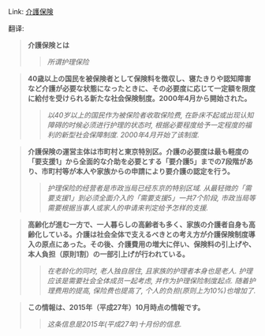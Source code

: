 Link: [介護保険](https://www.shiruporuto.jp/public/data/vocabulary/yogo/k/kaigo_hoken.html)

翻译:
> **介護保険とは**
>> *所谓护理保险*

> **40歳以上の国民を被保険者として保険料を徴収し、寝たきりや認知障害など介護が必要な状態になったときに、その必要度に応じて一定額を限度に給付を受けられる新たな社会保険制度。2000年4月から開始された。**
>> *以40岁以上的国民作为被保险者收取保险费, 在卧床不起或出现认知障碍的时候必须进行护理的状态时, 根据必要程度给予一定程度的福利的新型社会保障制度. 2000年4月开始了该制度.*

> **介護保険の運営主体は市町村と東京特別区。介護の必要度は最も軽度の「要支援1」から全面的な介助を必要とする「要介護5」までの7段階があり、市町村等が本人や家族からの申請により要介護の認定を行う。**
>> *护理保险的经营者是市政当局已经东京的特别区域. 从最轻微的「需要支援1」到必须全面介入的「需要支援5」一共7个阶段, 市政当局等需要根据当事人或家人的申请来判定给予怎样的支援.*

> **高齢化が進む一方で、一人暮らしの高齢者も多く、家族の介護者自身も高齢化している。介護は社会全体で支えるべきとの考え方が介護保険制度導入の原点にあった。その後、介護費用の増大に伴い、保険料の引上げや、本人負担（原則1割）の一部引上げが行われている。**
>> *在老龄化的同时, 老人独自居住, 且家族的护理者本身也是老人. 护理应该是需要社会全体成员一起考虑, 并作为护理保险制度起点. 随着护理费用的提高, 保险费也提高了, 个人的负担(原则上为10%)也增加了.*

> **この情報は、2015年（平成27年）10月時点の情報です。**
>> *这条信息是2015年(平成27年)十月份的信息.*